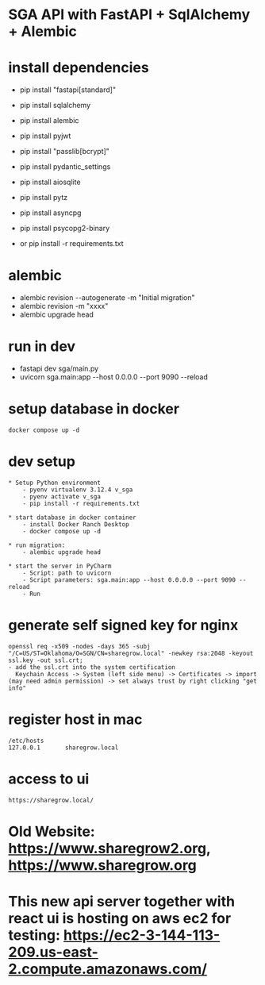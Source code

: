 # SGA API with FastAPI + SqlAlchemy + Alembic

# install dependencies
  - pip install "fastapi[standard]"
  - pip install sqlalchemy
  - pip install alembic
  - pip install pyjwt
  - pip install "passlib[bcrypt]"
  - pip install pydantic_settings
  - pip install aiosqlite
  - pip install pytz
  - pip install asyncpg
  - pip install psycopg2-binary 
  
  - or pip install -r requirements.txt

# alembic
  - alembic revision --autogenerate -m "Initial migration"
  - alembic revision -m "xxxx"
  - alembic upgrade head

# run in dev
  - fastapi dev sga/main.py
  - uvicorn sga.main:app --host 0.0.0.0 --port 9090 --reload

# setup database in docker
    docker compose up -d

# dev setup
    * Setup Python environment
        - pyenv virtualenv 3.12.4 v_sga
        - pyenv activate v_sga
        - pip install -r requirements.txt

    * start database in docker container
        - install Docker Ranch Desktop
        - docker compose up -d

    * run migration:
        - alembic upgrade head

    * start the server in PyCharm
        - Script: path to uvicorn
        - Script parameters: sga.main:app --host 0.0.0.0 --port 9090 --reload
        - Run

# generate self signed key for nginx
    openssl req -x509 -nodes -days 365 -subj "/C=US/ST=Oklahoma/O=SGN/CN=sharegrow.local" -newkey rsa:2048 -keyout ssl.key -out ssl.crt;
    - add the ssl.crt into the system certification
      Keychain Access -> System (left side menu) -> Certificates -> import (may need admin permission) -> set always trust by right clicking "get info"

# register host in mac
    /etc/hosts
    127.0.0.1       sharegrow.local

# access to ui
    https://sharegrow.local/

# Old Website: https://www.sharegrow2.org, https://www.sharegrow.org
# This new api server together with react ui is hosting on aws ec2 for testing: https://ec2-3-144-113-209.us-east-2.compute.amazonaws.com/
